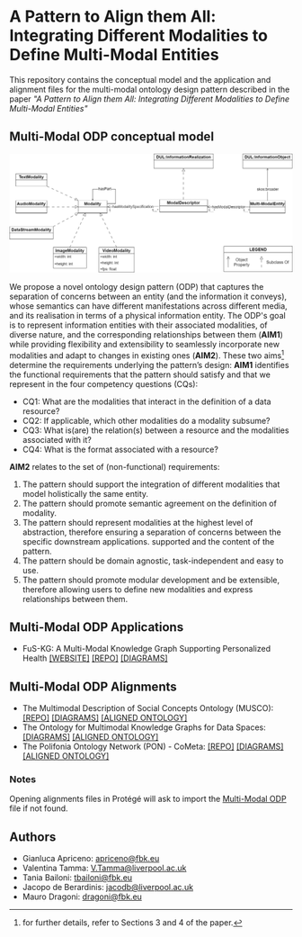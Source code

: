 # A Pattern to Align them All: Integrating Different Modalities to Define Multi-Modal Entities
This repository contains the conceptual model and the application and alignment files for the multi-modal ontology design pattern described in the paper *"A Pattern to Align them All: Integrating Different Modalities to Define Multi-Modal Entities"*

## Multi-Modal ODP conceptual model
![Multi-Modal ODP](./diagrams/multi-modal_pattern/multi-modal_pattern.png)

We propose a novel ontology design pattern (ODP) that captures the separation of concerns
between an entity (and the information it conveys), whose semantics can have
different manifestations across different media, and its realisation in terms of a
physical information entity.
The ODP's goal is to represent information entities with their associated modalities, of diverse nature, and the corresponding relationships between them
(**AIM1**) while providing flexibility and extensibility to seamlessly incorporate new
modalities and adapt to changes in existing ones (**AIM2**). These  two aims[^1] determine
the requirements underlying the pattern’s design: **AIM1** identifies the functional requirements that the pattern should satisfy and that we represent in the four competency
questions (CQs):

- CQ1: What are the modalities that interact in the definition of a data resource?
- CQ2: If applicable, which other modalities do a modality subsume?
- CQ3: What is(are) the relation(s) between a resource and the modalities associated with it?
- CQ4: What is the format associated with a resource?

**AIM2** relates to the set of (non-functional) requirements:

1. The pattern should support the integration of different modalities that model holistically the same entity.
2. The pattern should promote semantic agreement on the definition of modality.
3. The pattern should represent modalities at the highest level of abstraction, therefore
ensuring a separation of concerns between the specific downstream applications.
supported and the content of the pattern.
4. The pattern should be domain agnostic, task-independent and easy to use.
5. The pattern should promote modular development and be extensible, therefore allowing users to define new modalities and express relationships between them.

## Multi-Modal ODP Applications
- FuS-KG: A Multi-Modal Knowledge Graph Supporting
Personalized Health [[WEBSITE]](https://horus-ai.fbk.eu/fuskg/) [[REPO]](https://github.com/IDA-FBK/FuS-KG) [[DIAGRAMS]](/diagrams/applications_and_alignments/applications/FuS-KG/)
 

## Multi-Modal ODP Alignments
- The Multimodal Description of Social Concepts Ontology (MUSCO): [[REPO]](https://github.com/delfimpandiani/musco) [[DIAGRAMS]](/diagrams/applications_and_alignments/alignments/MUSCO/) [[ALIGNED ONTOLOGY]](/ontology/alignments/musco_alignment.ttl)
- The Ontology for Multimodal Knowledge Graphs for Data Spaces: [[DIAGRAMS]](/diagrams/applications_and_alignments/alignments/MMKG-Dataspaces/) [[ALIGNED ONTOLOGY]](ontology/alignments/dataspaces_alignment.ttl)
- The Polifonia Ontology Network (PON) - CoMeta: [[REPO]](https://github.com/polifonia-project/cometa-ontology/) [[DIAGRAMS]](/diagrams/applications_and_alignments/alignments/Cometa/) [[ALIGNED ONTOLOGY]](https://github.com/IDA-FBK/MultiModalPattern/blob/general-update-00/ontology/alignments/cometa_alignment.ttl)

### Notes
Opening alignments files in Protégé will ask to import the [Multi-Modal ODP](https://github.com/IDA-FBK/MultiModalPattern/blob/main/ontology/multi-modal_odp/multi-modal_odp.ttl) file if not found.

[^1]: for further details, refer to Sections 3 and 4 of the paper.

## Authors
- Gianluca Apriceno: apriceno@fbk.eu
- Valentina Tamma: V.Tamma@liverpool.ac.uk
- Tania Bailoni: tbailoni@fbk.eu
- Jacopo de Berardinis: jacodb@liverpool.ac.uk 
- Mauro Dragoni: dragoni@fbk.eu
